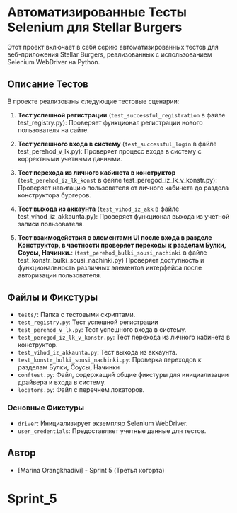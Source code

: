 # Автоматизированные Тесты Selenium для Stellar Burgers

Этот проект включает в себя серию автоматизированных тестов для веб-приложения Stellar Burgers, реализованных с использованием Selenium WebDriver на Python.

## Описание Тестов

В проекте реализованы следующие тестовые сценарии:

1. **Тест успешной регистрации** (`test_successful_registration` в файле test_registry.py):
   Проверяет функционал регистрации нового пользователя на сайте.

2. **Тест успешного входа в систему** (`test_successful_login` в файле test_perehod_v_lk.py):
   Проверяет процесс входа в систему с корректными учетными данными.

3. **Тест перехода из личного кабинета в конструктор** (`test_perehod_iz_lk_konst` в файле test_peregod_iz_lk_v_konstr.py):
   Проверяет навигацию пользователя от личного кабинета до раздела конструктора бургеров.

4. **Тест выхода из аккаунта** (`test_vihod_iz_akk` в файле test_vihod_iz_akkaunta.py):
   Проверяет функционал выхода из учетной записи пользователя.

5. **Тест взаимодействия с элементами UI после входа в разделе Конструктор, в частности проверяет переходы к разделам Булки, Соусы, Начинки.**:
(`test_perehod_bulki_sousi_nachinki` в файле test_konstr_bulki_sousi_nachinki.py)
Проверяет доступность и функциональность различных элементов интерфейса после авторизации пользователя.

## Файлы и Фикстуры

- `tests/`: Папка с тестовыми скриптами.
- `test_registry.py`: Тест успешной регистрации
- `test_perehod_v_lk.py`: Тест успешного входа в систему.
- `test_peregod_iz_lk_v_konstr.py`: Тест перехода из личного кабинета в конструктор.
- `test_vihod_iz_akkaunta.py`: Тест выхода из аккаунта.
- `test_konstr_bulki_sousi_nachinki.py`: Проверка переходов к разделам Булки, Соусы, Начинки
- `conftest.py`: Файл, содержащий общие фикстуры для инициализации драйвера и входа в систему.
- `locators.py`: Файл с перечнем локаторов.

### Основные Фикстуры

- `driver`: Инициализирует экземпляр Selenium WebDriver.
- `user_credentials`: Предоставляет учетные данные для тестов.



## Автор

* [Marina Orangkhadivi] - Sprint 5 (Третья когорта)

# Sprint_5
